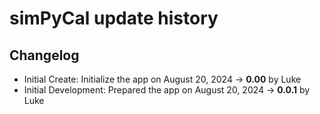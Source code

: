 # simPyCal update history

## Changelog

- Initial Create: Initialize the app on August 20, 2024 -> **0.00** by Luke
- Initial Development: Prepared the app on August 20, 2024 -> **0.0.1** by Luke
